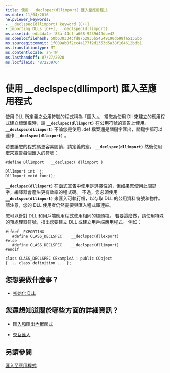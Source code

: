 ```yaml
---
title: 使用 __declspec(dllimport) 匯入至應用程式
ms.date: 11/04/2016
helpviewer_keywords:
- __declspec(dllimport) keyword [C++]
- importing DLLs [C++], __declspec(dllimport)
ms.assetid: edb4da4e-f83a-44cf-a668-9239d49dbe42
ms.openlocfilehash: 50b630334cfd8752935b54549190d698fa5136bb
ms.sourcegitcommit: 1f009ab0f2cc4a177f2d1353d5a38f164612bdb1
ms.translationtype: MT
ms.contentlocale: zh-TW
ms.lasthandoff: 07/27/2020
ms.locfileid: "87223976"
---
```

# <a name="import-into-an-application-using-__declspecdllimport"></a>使用 __declspec(dllimport) 匯入至應用程式

使用 DLL 所定義之公用符號的程式稱為「匯入」。 當您為使用 Dll 來建立的應用程式建立標頭檔時，請 **`__declspec(dllimport)`** 在公用符號的宣告上使用。 **`__declspec(dllimport)`** 不論您是使用 .def 檔案還是關鍵字匯出，關鍵字都可以運作 **`__declspec(dllexport)`** 。

若要讓您的程式碼更容易閱讀，請定義的宏， **`__declspec(dllimport)`** 然後使用宏來宣告每個匯入的符號：

```
#define DllImport   __declspec( dllimport )

DllImport int  j;
DllImport void func();
```

**`__declspec(dllimport)`** 在函式宣告中使用是選擇性的，但如果您使用此關鍵字，編譯器會產生更有效率的程式碼。 不過，您必須使用 **`__declspec(dllimport)`** 來匯入可執行檔，以存取 DLL 的公用資料符號和物件。 請注意，您的 DLL 使用者仍然需要與匯入程式庫連結。

您可以針對 DLL 和用戶端應用程式使用相同的標頭檔。 若要這麼做，請使用特殊的預處理器符號，指出您要建立 DLL 或建立用戶端應用程式。 例如：

```
#ifdef _EXPORTING
   #define CLASS_DECLSPEC    __declspec(dllexport)
#else
   #define CLASS_DECLSPEC    __declspec(dllimport)
#endif

class CLASS_DECLSPEC CExampleA : public CObject
{ ... class definition ... };
```

## <a name="what-do-you-want-to-do"></a>您想要做什麼事？

- [初始化 DLL](run-time-library-behavior.md#initializing-a-dll)

## <a name="what-do-you-want-to-know-more-about"></a>您還想知道關於哪些方面的詳細資訊？

- [匯入和匯出內嵌函式](importing-and-exporting-inline-functions.md)

- [交互匯入](mutual-imports.md)

## <a name="see-also"></a>另請參閱

[匯入至應用程式](importing-into-an-application.md)
